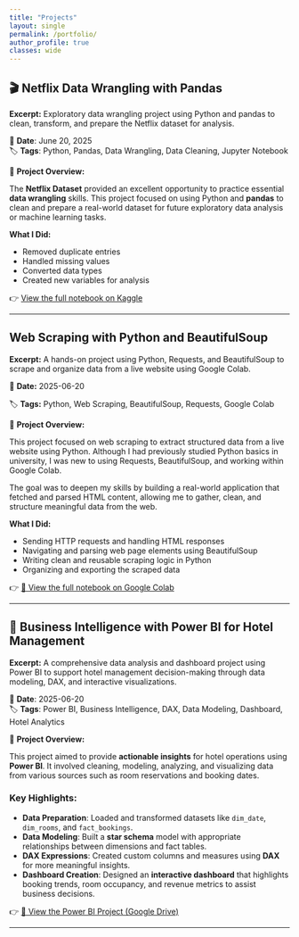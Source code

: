 ```yaml
---
title: "Projects"
layout: single
permalink: /portfolio/
author_profile: true
classes: wide
---
```


## 🎬 Netflix Data Wrangling with Pandas

**Excerpt:** Exploratory data wrangling project using Python and pandas to clean, transform, and prepare the Netflix dataset for analysis.

📅 **Date**: June 20, 2025  
🏷️ **Tags**: Python, Pandas, Data Wrangling, Data Cleaning, Jupyter Notebook

📄 **Project Overview:**

The **Netflix Dataset** provided an excellent opportunity to practice essential **data wrangling** skills. This project focused on using Python and **pandas** to clean and prepare a real-world dataset for future exploratory data analysis or machine learning tasks.

**What I Did:**
- Removed duplicate entries
- Handled missing values
- Converted data types
- Created new variables for analysis

👉 [View the full notebook on Kaggle](https://www.kaggle.com/code/mercymogambi/netflix-data-wrangling)

---
## Web Scraping with Python and BeautifulSoup
**Excerpt:** A hands-on project using Python, Requests, and BeautifulSoup to scrape and organize data from a live website using Google Colab.

📅 **Date:** 2025-06-20

🏷️ **Tags:** Python, Web Scraping, BeautifulSoup, Requests, Google Colab

📄 **Project Overview:**

This project focused on web scraping to extract structured data from a live website using Python. Although I had previously studied Python basics in university, I was new to using Requests, BeautifulSoup, and working within Google Colab.

The goal was to deepen my skills by building a real-world application that fetched and parsed HTML content, allowing me to gather, clean, and structure meaningful data from the web.

**What I Did:**

- Sending HTTP requests and handling HTML responses
- Navigating and parsing web page elements using BeautifulSoup
- Writing clean and reusable scraping logic in Python
- Organizing and exporting the scraped data

👉 [🔗 View the full notebook on Google Colab](https://colab.research.google.com/drive/1AfIuGfFGkV18gR_1xa1IlX-FsaQk9gfX?usp=sharing#scrollTo=uDaQkC10xQqb)

---

## 🏨 Business Intelligence with Power BI for Hotel Management

**Excerpt:** A comprehensive data analysis and dashboard project using Power BI to support hotel management decision-making through data modeling, DAX, and interactive visualizations.

📅 **Date**: 2025-06-20  
🏷️ **Tags**: Power BI, Business Intelligence, DAX, Data Modeling, Dashboard, Hotel Analytics

📄 **Project Overview:**

This project aimed to provide **actionable insights** for hotel operations using **Power BI**. It involved cleaning, modeling, analyzing, and visualizing data from various sources such as room reservations and booking dates.

### Key Highlights:
- **Data Preparation**: Loaded and transformed datasets like `dim_date`, `dim_rooms`, and `fact_bookings`.
- **Data Modeling**: Built a **star schema** model with appropriate relationships between dimensions and fact tables.
- **DAX Expressions**: Created custom columns and measures using **DAX** for more meaningful insights.
- **Dashboard Creation**: Designed an **interactive dashboard** that highlights booking trends, room occupancy, and revenue metrics to assist business decisions.

👉 [🔗 View the Power BI Project (Google Drive)](https://drive.google.com/file/d/1YmL4n7GIreyPokU8-3ijKQ-aYMLRu0Uo/view)

---
